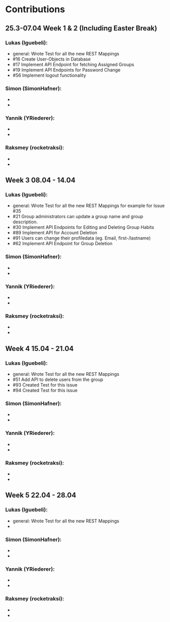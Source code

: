 # Contributions  

## 25.3-07.04 Week 1 & 2 (Including Easter Break)
### Lukas (lguebeli):
- general: Wrote Test for all the new REST Mappings
- #16 Create User-Objects in Database
- #17 Implement API Endpoint for fetching Assigned Groups
- #19 Implement API Endpoints for Password Change
- #56 Implement logout functionality

### Simon (SimonHafner):
-
-

### Yannik (YRiederer):
-
-

### Raksmey (rocketraksi):
-
-

## Week 3  08.04 - 14.04
### Lukas (lguebeli):
- general: Wrote Test for all the new REST Mappings for example for Issue #35
- #21 Group administrators can update a group name and group description.
- #30 Implement API Endpoints for Editing and Deleting Group Habits
- #89 Implement API for Account Deletion
- #91 Users can change their profiledata (eg. Email, first-/lastname)
- #62 Implement API Endpoint for Group Deletion


### Simon (SimonHafner):
-
-

### Yannik (YRiederer):
-
-

### Raksmey (rocketraksi):
-
-

## Week 4 15.04 - 21.04
### Lukas (lguebeli):
- general: Wrote Test for all the new REST Mappings
- #51 Add API to delete users from the group
- #93 Created Test for this issue
- #94 Created Test for this issue



### Simon (SimonHafner):
-
-

### Yannik (YRiederer):
-
-

### Raksmey (rocketraksi):
-
-

## Week 5 22.04 - 28.04
### Lukas (lguebeli):
- general: Wrote Test for all the new REST Mappings
-

### Simon (SimonHafner):
-
-

### Yannik (YRiederer):
-
-

### Raksmey (rocketraksi):
-
-